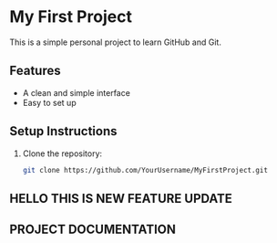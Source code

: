 # My First Project
This is a simple personal project to learn GitHub and Git.

## Features
- A clean and simple interface
- Easy to set up

## Setup Instructions
1. Clone the repository:
   ```bash
   git clone https://github.com/YourUsername/MyFirstProject.git

## HELLO THIS IS NEW FEATURE UPDATE


## PROJECT DOCUMENTATION
